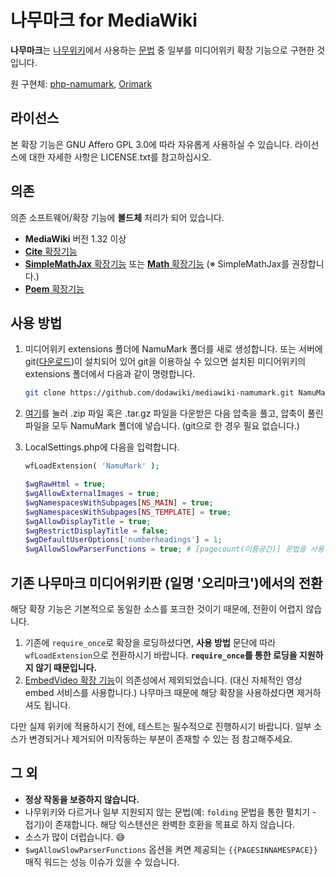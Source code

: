 # 나무마크 for MediaWiki

**나무마크**는 [나무위키](https://namu.wiki)에서 사용하는 [문법](https://namu.wiki/w/%EB%82%98%EB%AC%B4%EC%9C%84%ED%82%A4:%ED%8E%B8%EC%A7%91%20%EB%8F%84%EC%9B%80%EB%A7%90) 중 일부를 미디어위키 확장 기능으로 구현한 것입니다.

원 구현체: [php-namumark](https://github.com/koreapyj/php-namumark), [Orimark](https://github.com/Oriwiki/php-namumark-mediawiki)

## 라이선스

본 확장 기능은 GNU Affero GPL 3.0에 따라 자유롭게 사용하실 수 있습니다. 라이선스에 대한 자세한 사항은 LICENSE.txt를 참고하십시오.

## 의존

의존 소프트웨어/확장 기능에 **볼드체** 처리가 되어 있습니다.

- **MediaWiki** 버전 1.32 이상
- [**Cite** 확장기능](https://www.mediawiki.org/wiki/Extension:Cite)
- [**SimpleMathJax** 확장기능](https://www.mediawiki.org/wiki/Extension:SimpleMathJax) 또는 [**Math** 확장기능](https://www.mediawiki.org/wiki/Extension:Math) (※ SimpleMathJax를 권장합니다.)
- [**Poem** 확장기능](https://www.mediawiki.org/wiki/Extension:Poem)

## 사용 방법

1.  미디어위키 extensions 폴더에 NamuMark 폴더를 새로 생성합니다. 또는 서버에 git([다운로드](https://git-scm.com/download))이 설치되어 있어 git을 이용하실 수 있으면 설치된 미디어위키의 extensions 폴더에서 다음과 같이 명령합니다.

    ```bash
    git clone https://github.com/dodawiki/mediawiki-namumark.git NamuMark
    ```

2.  [여기](https://github.com/dodawiki/mediawiki-namumark/releases/latest)를 눌러 .zip 파일 혹은 .tar.gz 파일을 다운받은 다음 압축을 풀고, 압축이 풀린 파일을 모두 NamuMark 폴더에 넣습니다. (git으로 한 경우 필요 없습니다.)
3.  LocalSettings.php에 다음을 입력합니다.

    ```php
    wfLoadExtension( 'NamuMark' );

    $wgRawHtml = true;
    $wgAllowExternalImages = true;
    $wgNamespacesWithSubpages[NS_MAIN] = true;
    $wgNamespacesWithSubpages[NS_TEMPLATE] = true;
    $wgAllowDisplayTitle = true;
    $wgRestrictDisplayTitle = false;
    $wgDefaultUserOptions['numberheadings'] = 1;
    $wgAllowSlowParserFunctions = true; # [pagecount(이름공간)] 문법을 사용하기 위해서는 켜야 합니다.
    ```

## 기존 나무마크 미디어위키판 (일명 '오리마크')에서의 전환

해당 확장 기능은 기본적으로 동일한 소스를 포크한 것이기 때문에, 전환이 어렵지 않습니다.

1. 기존에 `require_once`로 확장을 로딩하셨다면, **사용 방법** 문단에 따라 `wfLoadExtension`으로 전환하시기 바랍니다. **`require_once`를 통한 로딩을 지원하지 않기 때문입니다.**
2. [EmbedVideo 확장 기능](https://www.mediawiki.org/wiki/Extension:EmbedVideo)이 의존성에서 제외되었습니다. (대신 자체적인 영상 embed 서비스를 사용합니다.) 나무마크 때문에 해당 확장을 사용하셨다면 제거하셔도 됩니다.

다만 실제 위키에 적용하시기 전에, 테스트는 필수적으로 진행하시기 바랍니다. 일부 소스가 변경되거나 제거되어 미작동하는 부분이 존재할 수 있는 점 참고해주세요.

## 그 외

- **정상 작동을 보증하지 않습니다.**
- 나무위키와 다르거나 일부 지원되지 않는 문법(예: `folding` 문법을 통한 펼치기 - 접기)이 존재합니다. 해당 익스텐션은 완벽한 호환을 목표로 하지 않습니다.
- 소스가 많이 더럽습니다. 😅
- `$wgAllowSlowParserFunctions` 옵션을 켜면 제공되는 `{{PAGESINNAMESPACE}}` 매직 워드는 성능 이슈가 있을 수 있습니다.
